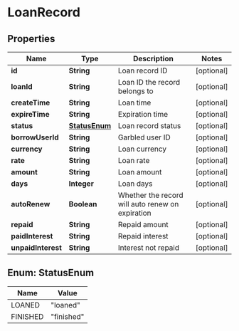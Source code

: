 
# LoanRecord

## Properties
Name | Type | Description | Notes
------------ | ------------- | ------------- | -------------
**id** | **String** | Loan record ID |  [optional]
**loanId** | **String** | Loan ID the record belongs to |  [optional]
**createTime** | **String** | Loan time |  [optional]
**expireTime** | **String** | Expiration time |  [optional]
**status** | [**StatusEnum**](#StatusEnum) | Loan record status |  [optional]
**borrowUserId** | **String** | Garbled user ID |  [optional]
**currency** | **String** | Loan currency |  [optional]
**rate** | **String** | Loan rate |  [optional]
**amount** | **String** | Loan amount |  [optional]
**days** | **Integer** | Loan days |  [optional]
**autoRenew** | **Boolean** | Whether the record will auto renew on expiration |  [optional]
**repaid** | **String** | Repaid amount |  [optional]
**paidInterest** | **String** | Repaid interest |  [optional]
**unpaidInterest** | **String** | Interest not repaid |  [optional]


<a name="StatusEnum"></a>
## Enum: StatusEnum
Name | Value
---- | -----
LOANED | &quot;loaned&quot;
FINISHED | &quot;finished&quot;



